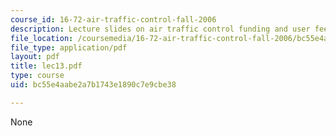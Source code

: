 ```yaml
---
course_id: 16-72-air-traffic-control-fall-2006
description: Lecture slides on air traffic control funding and user fees.
file_location: /coursemedia/16-72-air-traffic-control-fall-2006/bc55e4aabe2a7b1743e1890c7e9cbe38_lec13.pdf
file_type: application/pdf
layout: pdf
title: lec13.pdf
type: course
uid: bc55e4aabe2a7b1743e1890c7e9cbe38

---
```

None
